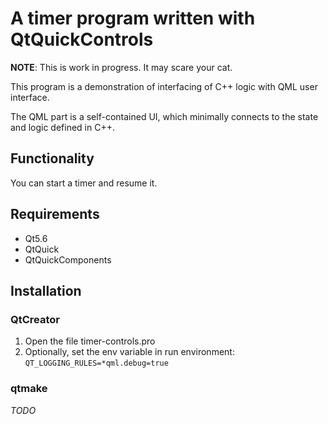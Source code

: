 A timer program written with QtQuickControls
============================================

**NOTE**: This is work in progress. It may scare your cat.

This program is a demonstration of interfacing of C++ logic with QML user interface.

The QML part is a self-contained UI, which minimally connects to the state and logic defined in C++.

Functionality
-------------

You can start a timer and resume it.

Requirements
------------

- Qt5.6
- QtQuick
- QtQuickComponents

Installation
------------

### QtCreator

1. Open the file timer-controls.pro
2. Optionally, set the env variable in run environment: `QT_LOGGING_RULES=*qml.debug=true`

### qtmake

*TODO*
